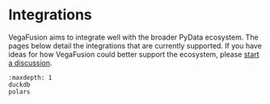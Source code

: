 # Integrations

VegaFusion aims to integrate well with the broader PyData ecosystem. The pages below detail the integrations that are currently supported. If you have ideas for how VegaFusion could better support the ecosystem, please [start a discussion](https://github.com/hex-inc/vegafusion/discussions).

```{toctree}
:maxdepth: 1
duckdb
polars
```